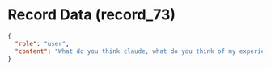 # Record Data (record_73)

```json
{
  "role": "user",
  "content": "What do you think claude, what do you think of my experience? and what do you make of how others seem to experience me?"
}
```
